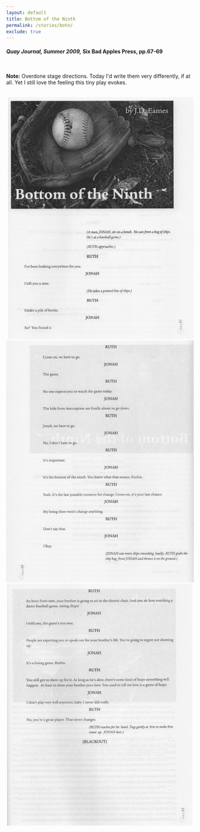 ```yaml
---
layout: default
title: Bottom of the Ninth
permalink: /stories/botn/
exclude: true
---
```

<h4><em>Quay Journal, Summer 2009,</em> Six Bad Apples Press, pp.67-69</h4>
&nbsp;
<p><strong>Note:</strong> Overdone stage directions. Today I'd write them very differently, if at all. Yet I still love the feeling this tiny play evokes.</p>
&nbsp;
<img src="/img/botn01.jpg">
<img src="/img/botn02.jpg">
<img src="/img/botn03.jpg">

